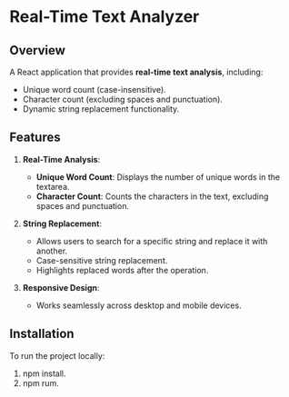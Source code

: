 # Real-Time Text Analyzer

## Overview

A React application that provides **real-time text analysis**, including:
- Unique word count (case-insensitive).
- Character count (excluding spaces and punctuation).
- Dynamic string replacement functionality.

## Features

1. **Real-Time Analysis**:
   - **Unique Word Count**: Displays the number of unique words in the textarea.
   - **Character Count**: Counts the characters in the text, excluding spaces and punctuation.
   
2. **String Replacement**:
   - Allows users to search for a specific string and replace it with another.
   - Case-sensitive string replacement.
   - Highlights replaced words after the operation.
   
3. **Responsive Design**:
   - Works seamlessly across desktop and mobile devices.



## Installation

To run the project locally:

1. npm install.  
2. npm rum.

